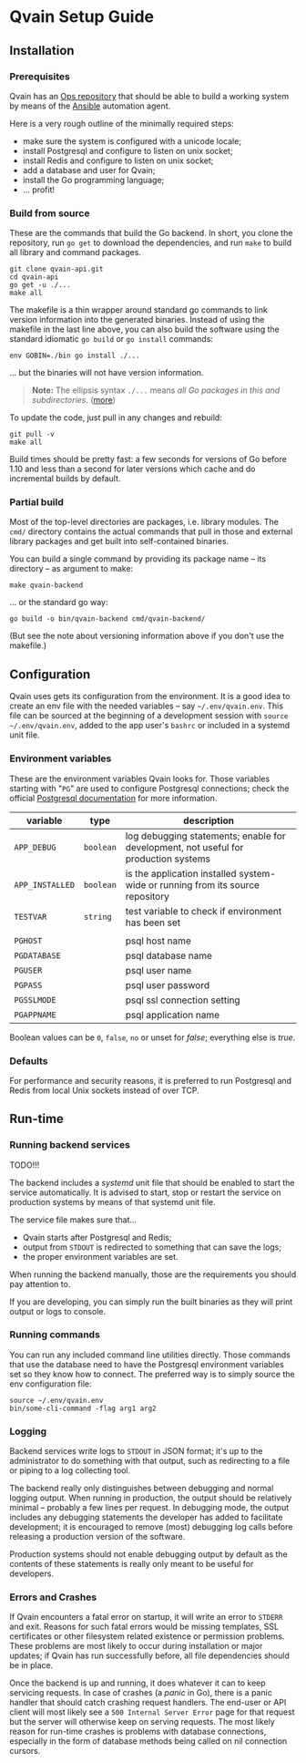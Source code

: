 # Qvain Setup Guide

## Installation

### Prerequisites

Qvain has an [Ops repository](https://github.com/CSCfi/qvain-ops) that should be able to build a working system by means of the [Ansible](http://docs.ansible.com/) automation agent.

Here is a very rough outline of the minimally required steps:

- make sure the system is configured with a unicode locale;
- install Postgresql and configure to listen on unix socket;
- install Redis and configure to listen on unix socket;
- add a database and user for Qvain;
- install the Go programming language;
- ... profit!

### Build from source

These are the commands that build the Go backend. In short, you clone the repository, run `go get` to download the dependencies, and run `make` to build all library and command packages.

```shell
git clone qvain-api.git
cd qvain-api
go get -u ./...
make all
```

The makefile is a thin wrapper around standard go commands to link version information into the generated binaries. Instead of using the makefile in the last line above, you can also build the software using the standard idiomatic `go build` or `go install` commands:

```shell
env GOBIN=./bin go install ./...
```

... but the binaries will not have version information.

> **Note:** The ellipsis syntax `./...` means _all Go packages in this and subdirectories_. ([more](https://golang.org/cmd/go/#hdr-Package_lists))

To update the code, just pull in any changes and rebuild:

```shell
git pull -v
make all
```

Build times should be pretty fast: a few seconds for versions of Go before 1.10 and less than a second for later versions which cache and do incremental builds by default.

### Partial build

Most of the top-level directories are packages, i.e. library modules. The `cmd/` directory contains the actual commands that pull in those and external library packages and get built into self-contained binaries.

You can build a single command by providing its package name – its directory – as argument to make:

```shell
make qvain-backend
```

... or the standard go way:

```shell
go build -o bin/qvain-backend cmd/qvain-backend/
```

(But see the note about versioning information above if you don't use the makefile.)

## Configuration

Qvain uses gets its configuration from the environment. It is a good idea to create an env file with the needed variables – say `~/.env/qvain.env`. This file can be sourced at the beginning of a development session with `source ~/.env/qvain.env`, added to the app user's `bashrc` or included in a systemd unit file.

### Environment variables

These are the environment variables Qvain looks for. Those variables starting with "`PG`" are used to configure Postgresql connections; check the official [Postgresql documentation](https://www.postgresql.org/docs/9.6/static/libpq-envars.html) for more information.

| variable        | type      | description |
| --------------- | --------  | ----------- |
| `APP_DEBUG`     | `boolean` | log debugging statements; enable for development, not useful for production systems |
| `APP_INSTALLED` | `boolean` | is the application installed system-wide or running from its source repository |
| `TESTVAR`       | `string`  | test variable to check if environment has been set |
|                 |           | |
| `PGHOST`        |           | psql host name |
| `PGDATABASE`    |           | psql database name |
| `PGUSER`        |           | psql user name |
| `PGPASS`        |           | psql user password |
| `PGSSLMODE`     |           | psql ssl connection setting |
| `PGAPPNAME`     |           | psql application name |

Boolean values can be `0`, `false`, `no` or unset for *false*; everything else is *true*.

### Defaults

For performance and security reasons, it is preferred to run Postgresql and Redis from local Unix sockets instead of over TCP.


## Run-time

### Running backend services

TODO!!!

The backend includes a *systemd* unit file that should be enabled to start the service automatically. It is advised to start, stop or restart the service on production systems by means of that systemd unit file.

The service file makes sure that...
- Qvain starts after Postgresql and Redis;
- output from `STDOUT` is redirected to something that can save the logs;
- the proper environment variables are set.

When running the backend manually, those are the requirements you should pay attention to.

If you are developing, you can simply run the built binaries as they will print output or logs to console.

### Running commands

You can run any included command line utilities directly. Those commands that use the database need to have the Postgresql environment variables set so they know how to connect. The preferred way is to simply source the env configuration file:

```shell
source ~/.env/qvain.env
bin/some-cli-command -flag arg1 arg2
```

### Logging

Backend services write logs to `STDOUT` in JSON format; it's up to the administrator to do something with that output, such as redirecting to a file or piping to a log collecting tool.

The backend really only distinguishes between debugging and normal logging output. When running in production, the output should be relatively minimal – probably a few lines per request. In debugging mode, the output includes any debugging statements the developer has added to facilitate development; it is encouraged to remove (most) debugging log calls before releasing a production version of the software.

Production systems should not enable debugging output by default as the contents of these statements is really only meant to be useful for developers.

### Errors and Crashes

If Qvain encounters a fatal error on startup, it will write an error to `STDERR` and exit. Reasons for such fatal errors would be missing templates, SSL certificates or other filesystem related existence or permission problems. These problems are most likely to occur during installation or major updates; if Qvain has run successfully before, all file dependencies should be in place.

Once the backend is up and running, it does whatever it can to keep servicing requests. In case of crashes (a *panic* in Go), there is a panic handler that should catch crashing request handlers. The end-user or API client will most likely see a `500 Internal Server Error` page for that request but the server will otherwise keep on serving requests. The most likely reason for run-time crashes is problems with database connections, especially in the form of database methods being called on nil connection cursors.

